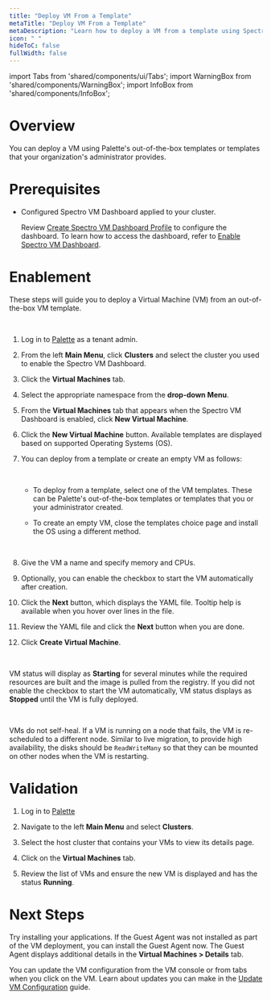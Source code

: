 ```yaml
---
title: "Deploy VM From a Template"
metaTitle: "Deploy VM From a Template"
metaDescription: "Learn how to deploy a VM from a template using Spectro VM Dashboard."
icon: " "
hideToC: false
fullWidth: false
---
```


import Tabs from 'shared/components/ui/Tabs';
import WarningBox from 'shared/components/WarningBox';
import InfoBox from 'shared/components/InfoBox';


# Overview

You can deploy a VM using Palette's out-of-the-box templates or templates that your organization's administrator provides.

# Prerequisites

- Configured Spectro VM Dashboard applied to your cluster. 

    Review [Create Spectro VM Dashboard Profile](/vm-management/vm-packs-profiles/create-vm-dashboard-profile) to configure the dashboard. To learn how to access the dashboard, refer to [Enable Spectro VM Dashboard](/vm-management/vm-packs-profiles/enable-vm-dashboard).

# Enablement

These steps will guide you to deploy a Virtual Machine (VM) from an out-of-the-box VM template.

<br />

1. Log in to [Palette](https://console.spectrocloud.com) as a tenant admin.


2. From the left **Main Menu**, click **Clusters** and select the cluster you used to enable the Spectro VM Dashboard.


3. Click the **Virtual Machines** tab.


4. Select the appropriate namespace from the **drop-down Menu**.


5. From the **Virtual Machines** tab that appears when the Spectro VM Dashboard is enabled, click **New Virtual Machine**.


6. Click the **New Virtual Machine** button. Available templates are displayed based on supported Operating Systems (OS).


7. You can deploy from a template or create an empty VM as follows: 

    <br />

    - To deploy from a template, select one of the VM templates. These can be Palette's out-of-the-box templates or templates that you or your administrator created.

    - To create an empty VM, close the templates choice page and install the OS using a different method.

    <br />

8. Give the VM a name and specify memory and CPUs.


9. Optionally, you can enable the checkbox to start the VM automatically after creation.


7. Click the **Next** button, which displays the YAML file. Tooltip help is available when you hover over lines in the file. 


11. Review the YAML file and click the **Next** button when you are done. 


12. Click **Create Virtual Machine**.

    <br />

VM status will display as **Starting** for several minutes while the required resources are built and the image is pulled from the registry. If you did not enable the checkbox to start the VM automatically, VM status displays as **Stopped** until the VM is fully deployed. 

<br />

<WarningBox>

VMs do not self-heal. If a VM is running on a node that fails, the VM is re-scheduled to a different node. Similar to live migration, to provide high availability, the disks should be ``ReadWriteMany`` so that they can be mounted on other nodes when the VM is restarting.

</WarningBox>


# Validation

1. Log in to [Palette](https://console.spectroloud.com)


2. Navigate to the left **Main Menu** and select **Clusters**.


3. Select the host cluster that contains your VMs to view its details page.


4. Click on the **Virtual Machines** tab. 


5. Review the list of VMs and ensure the new VM is displayed and has the status **Running**. 


# Next Steps

Try installing your applications. If the Guest Agent was not installed as part of the VM deployment, you can install the Guest Agent now. The Guest Agent displays additional details in the **Virtual Machines > Details** tab. 

You can update the VM configuration from the VM console or from tabs when you click on the VM. Learn about updates you can make in the [Update VM Configuration](/vm-management/create-manage-vm/standard-vm-operations/update-vm-configuration) guide.

<br />

<br />
